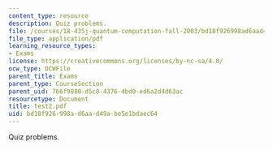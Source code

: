 ```yaml
---
content_type: resource
description: Quiz problems.
file: /courses/18-435j-quantum-computation-fall-2003/bd18f926998ad6aad49abe5e1bdaec64_test2.pdf
file_type: application/pdf
learning_resource_types:
- Exams
license: https://creativecommons.org/licenses/by-nc-sa/4.0/
ocw_type: OCWFile
parent_title: Exams
parent_type: CourseSection
parent_uid: 766f9880-d5c8-4376-4bd0-ed6a2d4d63ac
resourcetype: Document
title: test2.pdf
uid: bd18f926-998a-d6aa-d49a-be5e1bdaec64
---
```

Quiz problems.